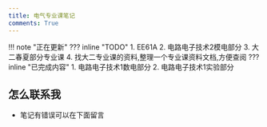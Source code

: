 ```yaml
---
title: 电气专业课笔记
comments: True
---
```


!!! note "正在更新"
    ??? inline  "TODO"
        1. EE61A
        2. 电路电子技术2模电部分
        3. 大二春夏部分专业课
        4. 找大二专业课的资料,整理一个专业课资料文档,方便查阅
    ??? inline "已完成内容"
        1. 电路电子技术1数电部分
        2. 电路电子技术1实验部分

## 怎么联系我

- 笔记有错误可以在下面留言
